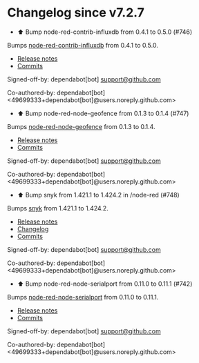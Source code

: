 # Changelog since v7.2.7
- ⬆️ Bump node-red-contrib-influxdb from 0.4.1 to 0.5.0 (#746)

Bumps [node-red-contrib-influxdb](https://github.com/mblackstock/node-red-contrib-influxdb) from 0.4.1 to 0.5.0.
- [Release notes](https://github.com/mblackstock/node-red-contrib-influxdb/releases)
- [Commits](https://github.com/mblackstock/node-red-contrib-influxdb/compare/0.4.1...0.5.0)

Signed-off-by: dependabot[bot] <support@github.com>

Co-authored-by: dependabot[bot] <49699333+dependabot[bot]@users.noreply.github.com> 
- ⬆️ Bump node-red-node-geofence from 0.1.3 to 0.1.4 (#747)

Bumps [node-red-node-geofence](https://github.com/hardillb/node-red-node-geofence) from 0.1.3 to 0.1.4.
- [Release notes](https://github.com/hardillb/node-red-node-geofence/releases)
- [Commits](https://github.com/hardillb/node-red-node-geofence/commits)

Signed-off-by: dependabot[bot] <support@github.com>

Co-authored-by: dependabot[bot] <49699333+dependabot[bot]@users.noreply.github.com> 
- ⬆️ Bump snyk from 1.421.1 to 1.424.2 in /node-red (#748)

Bumps [snyk](https://github.com/snyk/snyk) from 1.421.1 to 1.424.2.
- [Release notes](https://github.com/snyk/snyk/releases)
- [Changelog](https://github.com/snyk/snyk/blob/master/.releaserc)
- [Commits](https://github.com/snyk/snyk/compare/v1.421.1...v1.424.2)

Signed-off-by: dependabot[bot] <support@github.com>

Co-authored-by: dependabot[bot] <49699333+dependabot[bot]@users.noreply.github.com> 
- ⬆️ Bump node-red-node-serialport from 0.11.0 to 0.11.1 (#742)

Bumps [node-red-node-serialport](https://github.com/node-red/node-red-nodes) from 0.11.0 to 0.11.1.
- [Release notes](https://github.com/node-red/node-red-nodes/releases)
- [Commits](https://github.com/node-red/node-red-nodes/commits)

Signed-off-by: dependabot[bot] <support@github.com>

Co-authored-by: dependabot[bot] <49699333+dependabot[bot]@users.noreply.github.com> 
